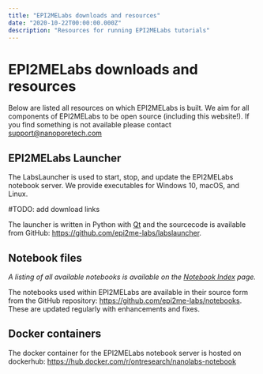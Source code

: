 ```yaml
---
title: "EPI2MELabs downloads and resources"
date: "2020-10-22T00:00:00.000Z"
description: "Resources for running EPI2MELabs tutorials"
---
```


# EPI2MELabs downloads and resources

Below are listed all resources on which EPI2MELabs is built. We aim for all
components of EPI2MELabs to be open source (including this website!).
If you find something is not available please contact support@nanoporetech.com


## EPI2MELabs Launcher

The LabsLauncher is used to start, stop, and update the EPI2MELabs notebook
server. We provide executables for Windows 10, macOS, and Linux.

#TODO: add download links

The launcher is written in Python with [Qt](https://www.qt.io/) and the
sourcecode is available from GitHub:
https://github.com/epi2me-labs/labslauncher.


## Notebook files

*A listing of all available notebooks is available on the [Notebook
Index](/nbindex) page.*

The notebooks used within EPI2MELabs are available in their source form from
the GitHub repository: https://github.com/epi2me-labs/notebooks. These are
updated regularly with enhancements and fixes.

## Docker containers

The docker container for the EPI2MELabs notebook server is hosted on dockerhub:
https://hub.docker.com/r/ontresearch/nanolabs-notebook
